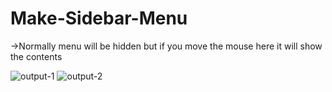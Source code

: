 # Make-Sidebar-Menu

->Normally menu will be hidden but if you move the mouse here it will show the contents

![output-1](https://github.com/Kowsar14238/Make-Sidebar-Menu/assets/88027531/9536ac6e-af48-4bfb-be33-d451ddc39526)
![output-2](https://github.com/Kowsar14238/Make-Sidebar-Menu/assets/88027531/a028aeed-63e5-4137-9e40-68d78b70b04f)
